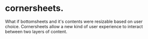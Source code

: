 # cornersheets.

What if bottomsheets and it's contents were resizable based on user choice. Cornersheets allow a new kind of user experience to interact between two layers of content.
